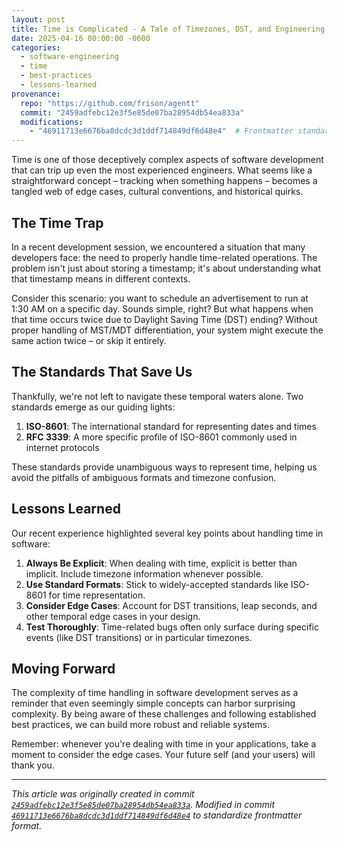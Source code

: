 ```yaml
---
layout: post
title: Time is Complicated - A Tale of Timezones, DST, and Engineering Challenges
date: 2025-04-16 00:00:00 -0600
categories:
  - software-engineering
  - time
  - best-practices
  - lessons-learned
provenance:
  repo: "https://github.com/frison/agentt"
  commit: "2459adfebc12e3f5e85de07ba28954db54ea833a"
  modifications:
    - "46911713e6676ba8dcdc3d1ddf714849df6d48e4"  # Frontmatter standardization update
---
```


Time is one of those deceptively complex aspects of software development that can trip up even the most experienced engineers. What seems like a straightforward concept – tracking when something happens – becomes a tangled web of edge cases, cultural conventions, and historical quirks.

## The Time Trap

In a recent development session, we encountered a situation that many developers face: the need to properly handle time-related operations. The problem isn't just about storing a timestamp; it's about understanding what that timestamp means in different contexts.

Consider this scenario: you want to schedule an advertisement to run at 1:30 AM on a specific day. Sounds simple, right? But what happens when that time occurs twice due to Daylight Saving Time (DST) ending? Without proper handling of MST/MDT differentiation, your system might execute the same action twice – or skip it entirely.

## The Standards That Save Us

Thankfully, we're not left to navigate these temporal waters alone. Two standards emerge as our guiding lights:

1. **ISO-8601**: The international standard for representing dates and times
2. **RFC 3339**: A more specific profile of ISO-8601 commonly used in internet protocols

These standards provide unambiguous ways to represent time, helping us avoid the pitfalls of ambiguous formats and timezone confusion.

## Lessons Learned

Our recent experience highlighted several key points about handling time in software:

1. **Always Be Explicit**: When dealing with time, explicit is better than implicit. Include timezone information whenever possible.
2. **Use Standard Formats**: Stick to widely-accepted standards like ISO-8601 for time representation.
3. **Consider Edge Cases**: Account for DST transitions, leap seconds, and other temporal edge cases in your design.
4. **Test Thoroughly**: Time-related bugs often only surface during specific events (like DST transitions) or in particular timezones.

## Moving Forward

The complexity of time handling in software development serves as a reminder that even seemingly simple concepts can harbor surprising complexity. By being aware of these challenges and following established best practices, we can build more robust and reliable systems.

Remember: whenever you're dealing with time in your applications, take a moment to consider the edge cases. Your future self (and your users) will thank you.

---

*This article was originally created in commit [`2459adfebc12e3f5e85de07ba28954db54ea833a`](https://github.com/frison/agentt/commit/2459adfebc12e3f5e85de07ba28954db54ea833a).*
*Modified in commit [`46911713e6676ba8dcdc3d1ddf714849df6d48e4`](https://github.com/frison/agentt/commit/46911713e6676ba8dcdc3d1ddf714849df6d48e4) to standardize frontmatter format.*
